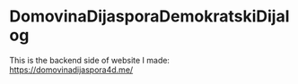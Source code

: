 # DomovinaDijasporaDemokratskiDijalog
This is the backend side of website I made: https://domovinadijaspora4d.me/
